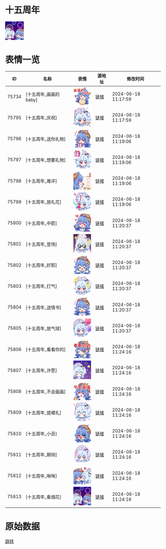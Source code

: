 # 十五周年

<img src="./cover.png" height="60" alt="cover" />

# 表情一览

|ID|名称|表情|源地址|修改时间|
|----|----|----|----|----|
|75734|[十五周年_画画的baby]|<img src="./pic/075734_%5B十五周年_画画的baby%5D.png" height="60" alt="画画的baby"/>|[链接](https://i0.hdslb.com/bfs/emote/55af207d18f6665845b74c2b9c01553dd9c66b30.png)|2024-06-18 11:17:59|
|75795|[十五周年_庆祝]|<img src="./pic/075795_%5B十五周年_庆祝%5D.png" height="60" alt="庆祝"/>|[链接](https://i0.hdslb.com/bfs/emote/38e617e62eba4c1901d1cbcc449443ada616ec97.png)|2024-06-18 11:17:59|
|75796|[十五周年_送你礼物]|<img src="./pic/075796_%5B十五周年_送你礼物%5D.png" height="60" alt="送你礼物"/>|[链接](https://i0.hdslb.com/bfs/emote/728bac2159f3a29119f1a282f6f18201604dc786.png)|2024-06-18 11:19:06|
|75797|[十五周年_想要礼物]|<img src="./pic/075797_%5B十五周年_想要礼物%5D.png" height="60" alt="想要礼物"/>|[链接](https://i0.hdslb.com/bfs/emote/a007611e8aa870e4c3947e199b09fd356d212543.png)|2024-06-18 11:19:06|
|75798|[十五周年_难评]|<img src="./pic/075798_%5B十五周年_难评%5D.png" height="60" alt="难评"/>|[链接](https://i0.hdslb.com/bfs/emote/4d8a62fe202d0e9ac94d67acae16adbac547617f.png)|2024-06-18 11:19:06|
|75799|[十五周年_放礼花]|<img src="./pic/075799_%5B十五周年_放礼花%5D.png" height="60" alt="放礼花"/>|[链接](https://i0.hdslb.com/bfs/emote/4ba94035585969d5a3b37e8592284d359580997a.png)|2024-06-18 11:19:06|
|75800|[十五周年_中箭]|<img src="./pic/075800_%5B十五周年_中箭%5D.png" height="60" alt="中箭"/>|[链接](https://i0.hdslb.com/bfs/emote/9ad281b001e0b98d7ddbcac83547ab1a7902886c.png)|2024-06-18 11:20:37|
|75801|[十五周年_登场]|<img src="./pic/075801_%5B十五周年_登场%5D.png" height="60" alt="登场"/>|[链接](https://i0.hdslb.com/bfs/emote/3a70597194f456eb53a740fd3c3cfbd29627e571.png)|2024-06-18 11:20:37|
|75802|[十五周年_好耶]|<img src="./pic/075802_%5B十五周年_好耶%5D.png" height="60" alt="好耶"/>|[链接](https://i0.hdslb.com/bfs/emote/730f626a5e5bfa95050aaee9a106e3ae51f43c23.png)|2024-06-18 11:20:37|
|75803|[十五周年_打气]|<img src="./pic/075803_%5B十五周年_打气%5D.png" height="60" alt="打气"/>|[链接](https://i0.hdslb.com/bfs/emote/64f084495e5981127877371f64bcdb93a3565628.png)|2024-06-18 11:20:37|
|75804|[十五周年_送情书]|<img src="./pic/075804_%5B十五周年_送情书%5D.png" height="60" alt="送情书"/>|[链接](https://i0.hdslb.com/bfs/emote/5f5bfe847c84cf95bbf0115562b1eee6a7f3578d.png)|2024-06-18 11:20:37|
|75805|[十五周年_放气球]|<img src="./pic/075805_%5B十五周年_放气球%5D.png" height="60" alt="放气球"/>|[链接](https://i0.hdslb.com/bfs/emote/fe22cb130f686862b0b902e9f6cb3eca8c239362.png)|2024-06-18 11:20:37|
|75806|[十五周年_看看你的]|<img src="./pic/075806_%5B十五周年_看看你的%5D.png" height="60" alt="看看你的"/>|[链接](https://i0.hdslb.com/bfs/emote/32070f7dcbb3a5626ddbcf66fa0ad2a6a84781c1.png)|2024-06-18 11:24:16|
|75807|[十五周年_许愿]|<img src="./pic/075807_%5B十五周年_许愿%5D.png" height="60" alt="许愿"/>|[链接](https://i0.hdslb.com/bfs/emote/7f2c3cfe40abb7a4fd86d3d1cc2da83572a6f66b.png)|2024-06-18 11:24:16|
|75808|[十五周年_不会画画]|<img src="./pic/075808_%5B十五周年_不会画画%5D.png" height="60" alt="不会画画"/>|[链接](https://i0.hdslb.com/bfs/emote/0cbba5b59dffe382ca63d2cb66b17b74fff0355c.png)|2024-06-18 11:24:16|
|75809|[十五周年_提裙礼]|<img src="./pic/075809_%5B十五周年_提裙礼%5D.png" height="60" alt="提裙礼"/>|[链接](https://i0.hdslb.com/bfs/emote/7721e7526d3a79a946ca701b63aa41fe3700264d.png)|2024-06-18 11:24:16|
|75810|[十五周年_小丑]|<img src="./pic/075810_%5B十五周年_小丑%5D.png" height="60" alt="小丑"/>|[链接](https://i0.hdslb.com/bfs/emote/3d7c5d01e9bf81805721444a78397c09e5061e7b.png)|2024-06-18 11:24:16|
|75811|[十五周年_期待]|<img src="./pic/075811_%5B十五周年_期待%5D.png" height="60" alt="期待"/>|[链接](https://i0.hdslb.com/bfs/emote/ff5b5ba1df5a8fe1a962c0e608d01cc65e4c2c71.png)|2024-06-18 11:24:16|
|75812|[十五周年_啾咪]|<img src="./pic/075812_%5B十五周年_啾咪%5D.png" height="60" alt="啾咪"/>|[链接](https://i0.hdslb.com/bfs/emote/1e27f59a175a11932d9d6286fa534bae46da7f87.png)|2024-06-18 11:24:16|
|75813|[十五周年_看烟花]|<img src="./pic/075813_%5B十五周年_看烟花%5D.png" height="60" alt="看烟花"/>|[链接](https://i0.hdslb.com/bfs/emote/65c7171d4ee0adf8d2b34a532b7b8d1eff6873b4.png)|2024-06-18 11:24:16|

# 原始数据

[跳转](./raw.json)

